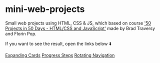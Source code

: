 # mini-web-projects
Small web projects using HTML, CSS &amp; JS, which  based on course ['50 Projects in 50 Days - HTML/CSS and JavaScript'](https://www.udemy.com/course/50-projects-50-days/) made by Brad Traversy and Florin Pop.

If you want to see the result, open the links below :arrow_down:

[Expanding Cards](https://expanding-cards-1.netlify.app/)
[Progress Steps](https://progress-steps-2.netlify.app/)
[Rotating Navigation](https://rotating-navigation-3.netlify.app/)